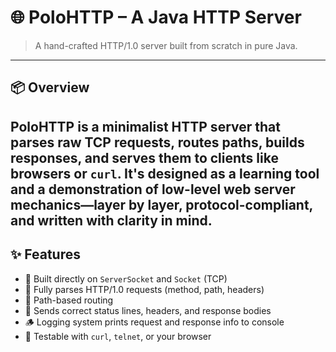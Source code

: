 # 🌐 PoloHTTP – A Java HTTP Server

> A hand-crafted HTTP/1.0 server built from scratch in pure Java.

---

## 📦 Overview

**PoloHTTP** is a minimalist HTTP server that parses raw TCP requests, routes paths, builds responses, and serves them to clients like browsers or `curl`. 
It's designed as a learning tool and a demonstration of low-level web server mechanics—layer by layer, protocol-compliant, and written with clarity in mind.
---

## ✨ Features

- 🔌 Built directly on `ServerSocket` and `Socket` (TCP)
- 📜 Fully parses HTTP/1.0 requests (method, path, headers)
- 🚏 Path-based routing 
- 📄 Sends correct status lines, headers, and response bodies
- 🪵 Logging system prints request and response info to console
- 🧪 Testable with `curl`, `telnet`, or your browser
